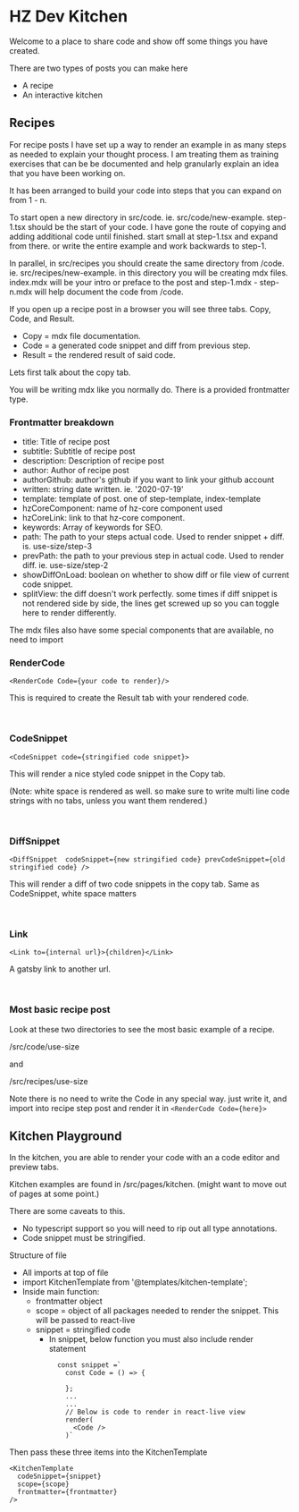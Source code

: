 # HZ Dev Kitchen

Welcome to a place to share code and show off some things you have created.

There are two types of posts you can make here

* A recipe
* An interactive kitchen

## Recipes

For recipe posts I have set up a way to render an example in as many steps as needed to explain your thought process. I am treating them as training exercises that can be be documented and help granularly explain an idea that you have been working on.

It has been arranged to build your code into steps that you can expand on from 1 - n. 

To start open a new directory in src/code. ie. src/code/new-example. step-1.tsx should be the start of your code. I have gone the route of copying and adding additional code until finished. start small at step-1.tsx and expand from there. or write the entire example and work backwards to step-1.

In parallel, in src/recipes you should create the same directory from /code. ie. src/recipes/new-example. in this directory you will be creating mdx files. index.mdx will be your intro or preface to the post and step-1.mdx - step-n.mdx will help document the code from /code. 

If you open up a recipe post in a browser you will see three tabs. Copy, Code, and Result. 
* Copy = mdx file documentation. 
* Code = a generated code snippet and diff from previous step. 
* Result = the rendered result of said code.

Lets first talk about the copy tab. 

You will be writing mdx like you normally do. There is a provided frontmatter type. 

### Frontmatter breakdown

* title: Title of recipe post
* subtitle: Subtitle of recipe post
* description: Description of recipe post
* author: Author of recipe post
* authorGithub: author's github if you want to link your github account
* written: string date written. ie. '2020-07-19'
* template: template of post. one of step-template, index-template
* hzCoreComponent: name of hz-core component used
* hzCoreLink: link to that hz-core component.
* keywords: Array of keywords for SEO.
* path: The path to your steps actual code. Used to render snippet + diff. is. use-size/step-3
* prevPath: the path to your previous step in actual code. Used to render diff. ie.  use-size/step-2
* showDiffOnLoad: boolean on whether to show diff or file view of current code snippet.
* splitView: the diff doesn't work perfectly. some times if diff snippet is not rendered side by side, the lines get screwed up so you can toggle here to render differently.

The mdx files also have some special components that are available, no need to import

### RenderCode

`<RenderCode Code={your code to render}/>`

This is required to create the Result tab with your rendered code.

<br/>

### CodeSnippet

`<CodeSnippet code={stringified code snippet}>`

 This will render a nice styled code snippet in the Copy tab. 
 
 (Note: white space is rendered as well. so make sure to write multi line code strings with no tabs, unless you want them rendered.)

<br/>

### DiffSnippet

`<DiffSnippet 
  codeSnippet={new stringified code}
  prevCodeSnippet={old stringified code}
/>`

This will render a diff of two code snippets in the copy tab. Same as CodeSnippet, white space matters

<br/>

### Link


`<Link to={internal url}>{children}</Link> `

A gatsby link to another url.

<br/>


### Most basic recipe post

Look at these two directories to see the most basic example of a recipe.

/src/code/use-size

and 

/src/recipes/use-size 

Note there is no need to write the Code in any special way. just write it, and import into recipe step post and render it in `<RenderCode Code={here}>` 

## Kitchen Playground

In the kitchen, you are able to render your code with an a code editor and preview tabs. 

Kitchen examples are found in /src/pages/kitchen. (might want to move out of pages at some point.)

There are some caveats to this.
* No typescript support so you will need to rip out all type annotations.
* Code snippet must be stringified.

Structure of file
* All imports at top of file
* import KitchenTemplate from '@templates/kitchen-template';
* Inside main function:
  * frontmatter object
  * scope = object of all packages needed to render the snippet. This will be passed to react-live
  * snippet = stringified code 
    * In snippet, below function you must also include render statement
``` 
            const snippet =`
              const Code = () => {

              };
              ...
              ...
              // Below is code to render in react-live view
              render(
                <Code />
              )`
```

Then pass these three items into the KitchenTemplate
```
<KitchenTemplate
  codeSnippet={snippet}
  scope={scope}
  frontmatter={frontmatter}
/>
```
